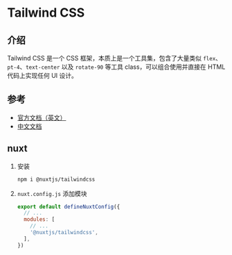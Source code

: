 # Tailwind CSS

## 介绍

Tailwind CSS 是一个 CSS 框架，本质上是一个工具集，包含了大量类似 `flex`、`pt-4`、`text-center` 以及 `rotate-90` 等工具 class，可以组合使用并直接在 HTML 代码上实现任何 UI 设计。

## 参考

- [官方文档（英文）](https://tailwindcss.com/)
- [中文文档](https://www.tailwindcss.cn/)

## nuxt

1. 安装

   ```sh
   npm i @nuxtjs/tailwindcss
   ```

2. `nuxt.config.js` 添加模块

   ```js
   export default defineNuxtConfig({
     // ...
     modules: [
       // ...
       '@nuxtjs/tailwindcss',
     ],
   })
   ```
